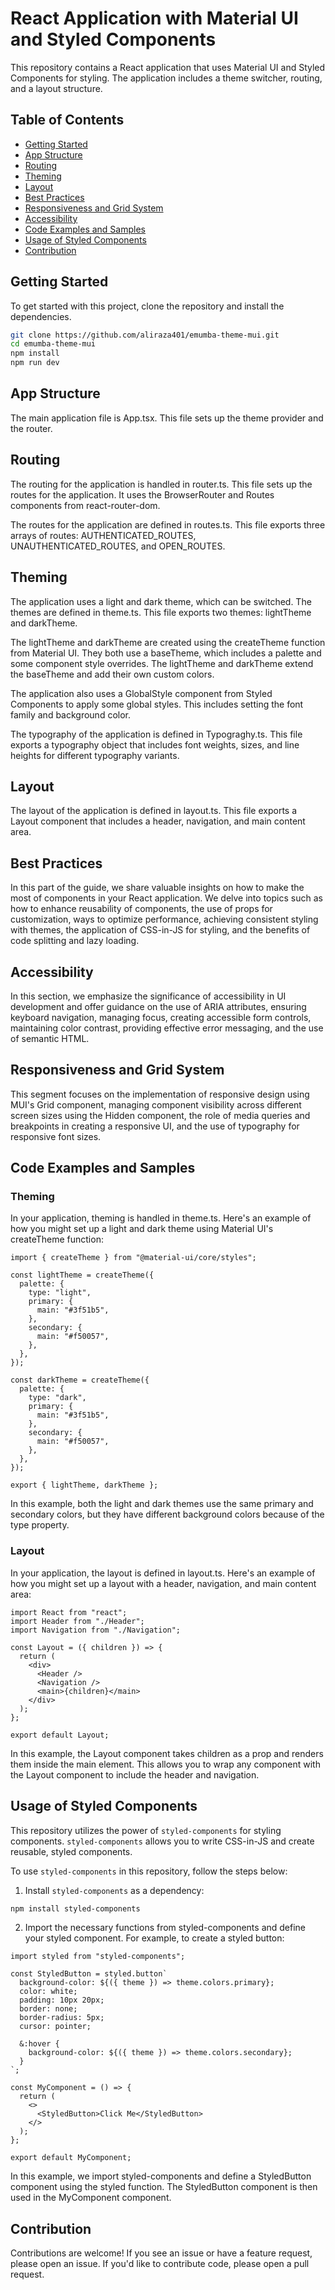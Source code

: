 # React Application with Material UI and Styled Components

This repository contains a React application that uses Material UI and Styled Components for styling. The application includes a theme switcher, routing, and a layout structure.

## Table of Contents

- [Getting Started](#getting-started)
- [App Structure](#app-structure)
- [Routing](#routing)
- [Theming](#theming)
- [Layout](#layout)
- [Best Practices](#best-practices)
- [Responsiveness and Grid System](#responsiveness-and-grid-system)
- [Accessibility](#accessibility)
- [Code Examples and Samples](#code-examples-and-samples)
- [Usage of Styled Components](#usage-of-styled-components)
- [Contribution](#contribution)

## Getting Started

To get started with this project, clone the repository and install the dependencies.

```bash
git clone https://github.com/aliraza401/emumba-theme-mui.git
cd emumba-theme-mui
npm install
npm run dev
```

## App Structure

The main application file is App.tsx. This file sets up the theme provider and the router.

## Routing

The routing for the application is handled in router.ts. This file sets up the routes for the application. It uses the BrowserRouter and Routes components from react-router-dom.

The routes for the application are defined in routes.ts. This file exports three arrays of routes: AUTHENTICATED_ROUTES, UNAUTHENTICATED_ROUTES, and OPEN_ROUTES.

## Theming

The application uses a light and dark theme, which can be switched. The themes are defined in theme.ts. This file exports two themes: lightTheme and darkTheme.

The lightTheme and darkTheme are created using the createTheme function from Material UI. They both use a baseTheme, which includes a palette and some component style overrides. The lightTheme and darkTheme extend the baseTheme and add their own custom colors.

The application also uses a GlobalStyle component from Styled Components to apply some global styles. This includes setting the font family and background color.

The typography of the application is defined in Typograghy.ts. This file exports a typography object that includes font weights, sizes, and line heights for different typography variants.

## Layout

The layout of the application is defined in layout.ts. This file exports a Layout component that includes a header, navigation, and main content area.

## Best Practices

In this part of the guide, we share valuable insights on how to make the most of components in your React application. We delve into topics such as how to enhance reusability of components, the use of props for customization, ways to optimize performance, achieving consistent styling with themes, the application of CSS-in-JS for styling, and the benefits of code splitting and lazy loading.

## Accessibility

In this section, we emphasize the significance of accessibility in UI development and offer guidance on the use of ARIA attributes, ensuring keyboard navigation, managing focus, creating accessible form controls, maintaining color contrast, providing effective error messaging, and the use of semantic HTML.

## Responsiveness and Grid System

This segment focuses on the implementation of responsive design using MUI's Grid component, managing component visibility across different screen sizes using the Hidden component, the role of media queries and breakpoints in creating a responsive UI, and the use of typography for responsive font sizes.

## Code Examples and Samples

### Theming

In your application, theming is handled in theme.ts. Here's an example of how you might set up a light and dark theme using Material UI's createTheme function:

```tsx
import { createTheme } from "@material-ui/core/styles";

const lightTheme = createTheme({
  palette: {
    type: "light",
    primary: {
      main: "#3f51b5",
    },
    secondary: {
      main: "#f50057",
    },
  },
});

const darkTheme = createTheme({
  palette: {
    type: "dark",
    primary: {
      main: "#3f51b5",
    },
    secondary: {
      main: "#f50057",
    },
  },
});

export { lightTheme, darkTheme };
```

In this example, both the light and dark themes use the same primary and secondary colors, but they have different background colors because of the type property.

### Layout

In your application, the layout is defined in layout.ts. Here's an example of how you might set up a layout with a header, navigation, and main content area:

```tsx
import React from "react";
import Header from "./Header";
import Navigation from "./Navigation";

const Layout = ({ children }) => {
  return (
    <div>
      <Header />
      <Navigation />
      <main>{children}</main>
    </div>
  );
};

export default Layout;
```

In this example, the Layout component takes children as a prop and renders them inside the main element. This allows you to wrap any component with the Layout component to include the header and navigation.

## Usage of Styled Components

This repository utilizes the power of `styled-components` for styling components. `styled-components` allows you to write CSS-in-JS and create reusable, styled components.

To use `styled-components` in this repository, follow the steps below:

1. Install `styled-components` as a dependency:

```bash
npm install styled-components
```

2. Import the necessary functions from styled-components and define your styled component. For example, to create a styled button:

```tsx
import styled from "styled-components";

const StyledButton = styled.button`
  background-color: ${({ theme }) => theme.colors.primary};
  color: white;
  padding: 10px 20px;
  border: none;
  border-radius: 5px;
  cursor: pointer;

  &:hover {
    background-color: ${({ theme }) => theme.colors.secondary};
  }
`;

const MyComponent = () => {
  return (
    <>
      <StyledButton>Click Me</StyledButton>
    </>
  );
};

export default MyComponent;
```

In this example, we import styled-components and define a StyledButton component using the styled function. The StyledButton component is then used in the MyComponent component.

## Contribution

Contributions are welcome! If you see an issue or have a feature request, please open an issue. If you'd like to contribute code, please open a pull request.
